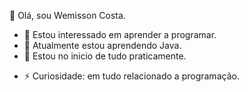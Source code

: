 👋 Olá, sou Wemisson Costa.
- 👀 Estou interessado em aprender a programar.
- 🌱 Atualmente estou aprendendo Java.
- 💞️ Estou no inicio de tudo praticamente.
<!--- 📫 Como entrar em contato comigo...--->
- ⚡ Curiosidade: em tudo relacionado a programação.


<!---
Wemissoncosta/Wemissoncosta is a ✨ special ✨ repository because its `README.md` (this file) appears on your GitHub profile.
You can click the Preview link to take a look at your changes.
--->
